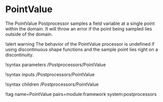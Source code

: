 # PointValue

The PointValue Postprocessor samples a field variable at a single point within the domain. It will throw
an error if the point being sampled lies outside of the domain.

!alert warning
The behavior of the PointValue processor is undefined if using discontinuous shape functions
and the sample point lies right on a discontinuity.

!syntax parameters /Postprocessors/PointValue

!syntax inputs /Postprocessors/PointValue

!syntax children /Postprocessors/PointValue

!tag name=PointValue pairs=module:framework system:postprocessors
